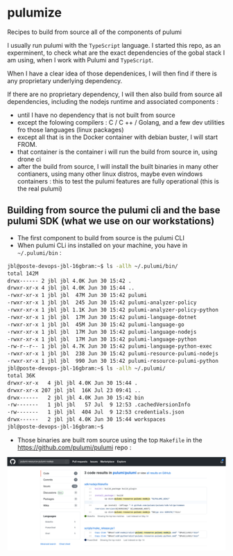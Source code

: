 # pulumize

Recipes to build from source all of the components of pulumi

I usually run pulumi with the `TypeScript` language. I started this repo, as an experminent, to check what are the exact dependencies of the gobal stack I am using, when I work with Pulumi and `TypeScript`.

When I have a clear idea of those dependenices, I will then find if there is any proprietary underlying dependency.

If there are no proprietary dependency, I will then also build from source all dependencies, including the nodejs runtime and associated components : 
* until I have no dependency that is not built from source
* except the folowing compilers : C / C ++ / Golang, and a few dev utilities fro those languages (linux packages)
* except all that is in the Docker container with debian buster, I will start FROM.
* that container is the container i will run the build from source in, using drone ci
* after the build from source, I will install the built binaries in many other contianers, using many other linux distros, maybe even windows containers : this to test the pulumi features are fully operational (this is the real pulumi)



## Building from source the pulumi cli and the base pulumi SDK (what we use on our workstations)

* The first component to build from source is the pulumi CLI 
* When pulumi CLi ins installed on your machine, you have in `~/.pulumi/bin` : 

```bash
jbl@poste-devops-jbl-16gbram:~$ ls -allh ~/.pulumi/bin/
total 142M
drwx------ 2 jbl jbl 4.0K Jun 30 15:42 .
drwxr-xr-x 4 jbl jbl 4.0K Jun 30 15:44 ..
-rwxr-xr-x 1 jbl jbl  47M Jun 30 15:42 pulumi
-rwxr-xr-x 1 jbl jbl  245 Jun 30 15:42 pulumi-analyzer-policy
-rwxr-xr-x 1 jbl jbl 1.1K Jun 30 15:42 pulumi-analyzer-policy-python
-rwxr-xr-x 1 jbl jbl  17M Jun 30 15:42 pulumi-language-dotnet
-rwxr-xr-x 1 jbl jbl  45M Jun 30 15:42 pulumi-language-go
-rwxr-xr-x 1 jbl jbl  17M Jun 30 15:42 pulumi-language-nodejs
-rwxr-xr-x 1 jbl jbl  17M Jun 30 15:42 pulumi-language-python
-rw-r--r-- 1 jbl jbl 4.7K Jun 30 15:42 pulumi-language-python-exec
-rwxr-xr-x 1 jbl jbl  238 Jun 30 15:42 pulumi-resource-pulumi-nodejs
-rwxr-xr-x 1 jbl jbl  990 Jun 30 15:42 pulumi-resource-pulumi-python
jbl@poste-devops-jbl-16gbram:~$ ls -allh ~/.pulumi/
total 36K
drwxr-xr-x   4 jbl jbl 4.0K Jun 30 15:44 .
drwxr-xr-x 207 jbl jbl  16K Jul 23 09:41 ..
drwx------   2 jbl jbl 4.0K Jun 30 15:42 bin
-rw-------   1 jbl jbl   57 Jul  9 12:53 .cachedVersionInfo
-rw-------   1 jbl jbl  404 Jul  9 12:53 credentials.json
drwx------   2 jbl jbl 4.0K Jun 30 15:44 workspaces
jbl@poste-devops-jbl-16gbram:~$ 
```

* Those binaries are built rom source using the top `Makefile` in the https://github.com/pulumi/pulumi repo : 

![where is pulumi CLI build from source](https://github.com/Jean-Baptiste-Lasselle/for-fellow-developers/raw/master/docuementation/impr.ecrans/pulumi/PULUMI_BUILD_FROM_SOURCE_2020-07-23T08-03-47.559Z.png)
